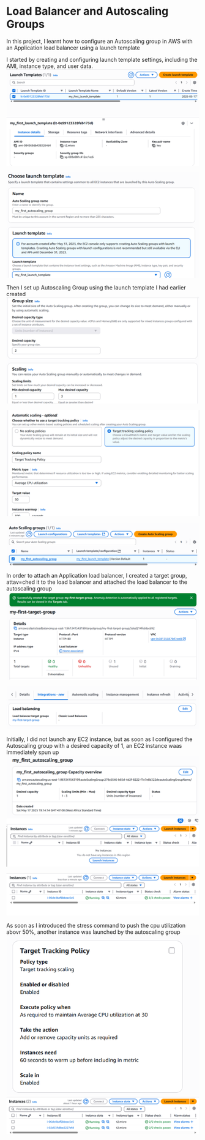 # Load Balancer and Autoscaling Groups
In this project, I learnt how to configure an Autoscaling group in AWS with an Application load balancer using a launch template

I started by creating and configuring launch template settings, including the AMI, instance type, and user data.
![](./1.png)

![](./2.png)

Then I set up Autoscaling Group using the launch template I had earlier created
![](./4.png)

![](./5.png)

![](./6.png)

In order to attach an Application load balancer, I created a target group, attav=ched it to the load balancer and attached the load balancer to the autoscaling group
![](./7.png)

![](./8.png)

Initially, I did not launch any EC2 instance, but as soon as I configured the Autoscaling group with a desired capacity of 1, an EC2 instance waas immediately spun up
![](./12.png)
![](./9.png)

![](./10.png)

As soon as I introduced the stress command to push the cpu utilization abovr 50%, another instance was launched by the autoscaling group
![](./13.png)
![](./14.png)